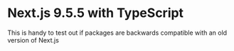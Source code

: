 # Next.js 9.5.5 with TypeScript

This is handy to test out if packages are backwards compatible with an old version of Next.js
